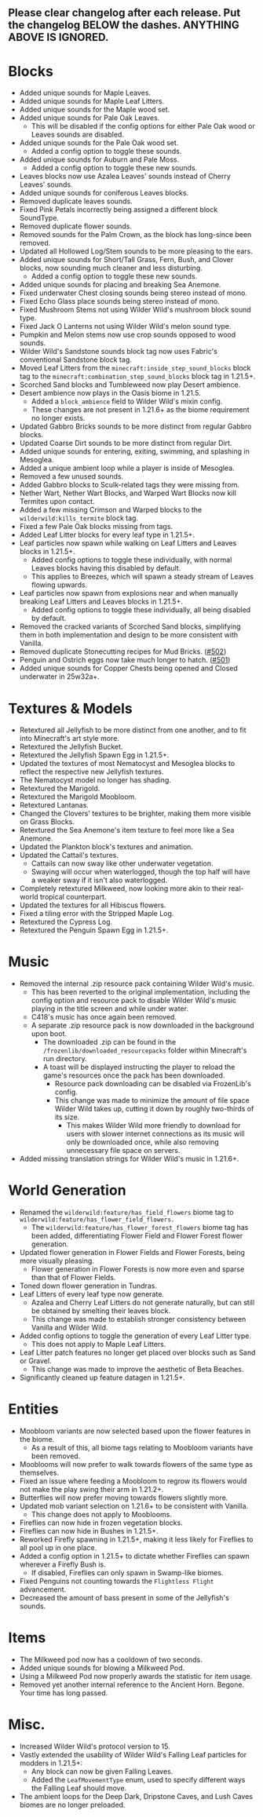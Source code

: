 Please clear changelog after each release.
Put the changelog BELOW the dashes. ANYTHING ABOVE IS IGNORED.
-----------------
# Blocks
- Added unique sounds for Maple Leaves.
- Added unique sounds for Maple Leaf Litters.
- Added unique sounds for the Maple wood set.
- Added unique sounds for Pale Oak Leaves.
  - This will be disabled if the config options for either Pale Oak wood or Leaves sounds are disabled.
- Added unique sounds for the Pale Oak wood set.
  - Added a config option to toggle these sounds.
- Added unique sounds for Auburn and Pale Moss.
  - Added a config option to toggle these new sounds.
- Leaves blocks now use Azalea Leaves' sounds instead of Cherry Leaves' sounds.
- Added unique sounds for coniferous Leaves blocks.
- Removed duplicate leaves sounds.
- Fixed Pink Petals incorrectly being assigned a different block SoundType.
- Removed duplicate flower sounds.
- Removed sounds for the Palm Crown, as the block has long-since been removed.
- Updated all Hollowed Log/Stem sounds to be more pleasing to the ears.
- Added unique sounds for Short/Tall Grass, Fern, Bush, and Clover blocks, now sounding much cleaner and less disturbing.
  - Added a config option to toggle these new sounds.
- Added unique sounds for placing and breaking Sea Anemone.
- Fixed underwater Chest closing sounds being stereo instead of mono.
- Fixed Echo Glass place sounds being stereo instead of mono.
- Fixed Mushroom Stems not using Wilder Wild's mushroom block sound type.
- Fixed Jack O Lanterns not using Wilder Wild's melon sound type.
- Pumpkin and Melon stems now use crop sounds opposed to wood sounds.
- Wilder Wild's Sandstone sounds block tag now uses Fabric's conventional Sandstone block tag.
- Moved Leaf Litters from the `minecraft:inside_step_sound_blocks` block tag to the `minecraft:combination_step_sound_blocks` block tag in 1.21.5+.
- Scorched Sand blocks and Tumbleweed now play Desert ambience.
- Desert ambience now plays in the Oasis biome in 1.21.5.
  - Added a `block_ambience` field to Wilder Wild's mixin config.
  - These changes are not present in 1.21.6+ as the biome requirement no longer exists.
- Updated Gabbro Bricks sounds to be more distinct from regular Gabbro blocks.
- Updated Coarse Dirt sounds to be more distinct from regular Dirt.
- Added unique sounds for entering, exiting, swimming, and splashing in Mesoglea.
- Added a unique ambient loop while a player is inside of Mesoglea.
- Removed a few unused sounds.
- Added Gabbro blocks to Sculk-related tags they were missing from.
- Nether Wart, Nether Wart Blocks, and Warped Wart Blocks now kill Termites upon contact.
- Added a few missing Crimson and Warped blocks to the `wilderwild:kills_termite` block tag.
- Fixed a few Pale Oak blocks missing from tags.
- Added Leaf Litter blocks for every leaf type in 1.21.5+.
- Leaf particles now spawn while walking on Leaf Litters and Leaves blocks in 1.21.5+.
  - Added config options to toggle these individually, with normal Leaves blocks having this disabled by default.
  - This applies to Breezes, which will spawn a steady stream of Leaves flowing upwards.
- Leaf particles now spawn from explosions near and when manually breaking Leaf Litters and Leaves blocks in 1.21.5+.
  - Added config options to toggle these individually, all being disabled by default.
- Removed the cracked variants of Scorched Sand blocks, simplifying them in both implementation and design to be more consistent with Vanilla.
- Removed duplicate Stonecutting recipes for Mud Bricks. ([#502](https://github.com/FrozenBlock/WilderWild/issues/502))
- Penguin and Ostrich eggs now take much longer to hatch. ([#501](https://github.com/FrozenBlock/WilderWild/issues/501))
- Added unique sounds for Copper Chests being opened and Closed underwater in 25w32a+.

# Textures & Models
- Retextured all Jellyfish to be more distinct from one another, and to fit into Minecraft's art style more.
- Retextured the Jellyfish Bucket.
- Retextured the Jellyfish Spawn Egg in 1.21.5+.
- Updated the textures of most Nematocyst and Mesoglea blocks to reflect the respective new Jellyfish textures.
- The Nematocyst model no longer has shading.
- Retextured the Marigold.
- Retextured the Marigold Moobloom.
- Retextured Lantanas.
- Changed the Clovers' textures to be brighter, making them more visible on Grass Blocks.
- Retextured the Sea Anemone's item texture to feel more like a Sea Anemone.
- Updated the Plankton block's textures and animation.
- Updated the Cattail's textures.
  - Cattails can now sway like other underwater vegetation.
  - Swaying will occur when waterlogged, though the top half will have a weaker sway if it isn't also waterlogged.
- Completely retextured Milkweed, now looking more akin to their real-world tropical counterpart.
- Updated the textures for all Hibiscus flowers.
- Fixed a tiling error with the Stripped Maple Log.
- Retextured the Cypress Log.
- Retextured the Penguin Spawn Egg in 1.21.5+.

# Music
- Removed the internal .zip resource pack containing Wilder Wild's music.
  - This has been reverted to the original implementation, including the config option and resource pack to disable Wilder Wild's music playing in the title screen and while under water.
  - C418's music has once again been removed.
  - A separate .zip resource pack is now downloaded in the background upon boot.
    - The downloaded .zip can be found in the `/frozenlib/downloaded_resourcepacks` folder within Minecraft's run directory.
    - A toast will be displayed instructing the player to reload the game's resources once the pack has been downloaded.
      - Resource pack downloading can be disabled via FrozenLib's config.
      - This change was made to minimize the amount of file space Wilder Wild takes up, cutting it down by roughly two-thirds of its size.
        - This makes Wilder Wild more friendly to download for users with slower internet connections as its music will only be downloaded once, while also removing unnecessary file space on servers.
- Added missing translation strings for Wilder Wild's music in 1.21.6+.

# World Generation
- Renamed the `wilderwild:feature/has_field_flowers` biome tag to `wilderwild:feature/has_flower_field_flowers.`
  - The `wilderwild:feature/has_flower_forest_flowers` biome tag has been added, differentiating Flower Field and Flower Forest flower generation.
- Updated flower generation in Flower Fields and Flower Forests, being more visually pleasing.
  - Flower generation in Flower Forests is now more even and sparse than that of Flower Fields.
- Toned down flower generation in Tundras.
- Leaf Litters of every leaf type now generate.
  - Azalea and Cherry Leaf Litters do not generate naturally, but can still be obtained by smelting their leaves block.
  - This change was made to establish stronger consistency between Vanilla and Wilder Wild.
- Added config options to toggle the generation of every Leaf Litter type.
  - This does not apply to Maple Leaf Litters.
- Leaf Litter patch features no longer get placed over blocks such as Sand or Gravel.
  - This change was made to improve the aesthetic of Beta Beaches.
- Significantly cleaned up feature datagen in 1.21.5+.

# Entities
- Moobloom variants are now selected based upon the flower features in the biome.
  - As a result of this, all biome tags relating to Moobloom variants have been removed.
- Mooblooms will now prefer to walk towards flowers of the same type as themselves.
- Fixed an issue where feeding a Moobloom to regrow its flowers would not make the play swing their arm in 1.21.2+.
- Butterflies will now prefer moving towards flowers slightly more.
- Updated mob variant selection on 1.21.6+ to be consistent with Vanilla.
  - This change does not apply to Mooblooms.
- Fireflies can now hide in frozen vegetation blocks.
- Fireflies can now hide in Bushes in 1.21.5+.
- Reworked Firefly spawning in 1.21.5+, making it less likely for Fireflies to all pool up in one place.
- Added a config option in 1.21.5+ to dictate whether Fireflies can spawn wherever a Firefly Bush is.
  - If disabled, Fireflies can only spawn in Swamp-like biomes.
- Fixed Penguins not counting towards the `Flightless Flight` advancement.
- Decreased the amount of bass present in some of the Jellyfish's sounds.

# Items
- The Milkweed pod now has a cooldown of two seconds.
- Added unique sounds for blowing a Milkweed Pod.
- Using a Milkweed Pod now properly awards the statistic for item usage.
- Removed yet another internal reference to the Ancient Horn. Begone. Your time has long passed.

# Misc.
- Increased Wilder Wild's protocol version to 15.
- Vastly extended the usability of Wilder Wild's Falling Leaf particles for modders in 1.21.5+:
  - Any block can now be given Falling Leaves.
  - Added the `LeafMovementType` enum, used to specify different ways the Falling Leaf should move.
- The ambient loops for the Deep Dark, Dripstone Caves, and Lush Caves biomes are no longer preloaded.
